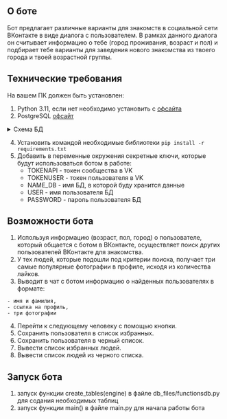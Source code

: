 ## О боте
Бот предлагает различные варианты для знакомств в социальной сети ВКонтакте в виде диалога с пользователем. В рамках данного диалога он считывает информацию о тебе (город проживания, возраст и пол) и подбирает тебе варианты для заведения нового знакомства из твоего города и твоей возрастной группы. 

## Технические требования
На вашем ПК должен быть установлен:
1. Python 3.11, если нет необходимо установить с [офсайта](https://www.python.org/downloads/)
2. PostgreSQL [офсайт](https://www.postgresql.org/download/)

<details>
   <summary>Схема БД</summary>
   
   ![Схема БД](https://github.com/Rou795/VKinder_group_4/blob/main_bot/db_files/db_diagram.drawio)
</details>

4. Установить командой необходимые библиотеки ```pip install -r requirements.txt```
5. Добавить в переменные окружения секретные ключи, которые будут использоваться ботом в работе:
   * TOKENAPI - токен сообщества в VK
   * TOKENUSER - токен пользователя в VK
   * NAME_DB - имя БД, в которой буду хранится данные
   * USER - имя пользователя БД
   * PASSWORD - пароль пользователя БД


## Возможности бота

1. Используя информацию (возраст, пол, город) о пользователе, который общается с ботом в ВКонтакте, осуществляет поиск других пользователей ВКонтакте для знакомства.
2. У тех людей, которые подошли под критерии поиска, получает три самые популярные фотографии в профиле, исходя из количества лайков.
3. Выводит в чат с ботом информацию о найденных пользователях в формате:
```
- имя и фамилия,
- ссылка на профиль,
- три фотографии
```
4. Перейти к следующему человеку с помощью кнопки.
5. Сохранить пользователя в список избранных.
6. Сохранить пользователя в черный список.
7. Вывести список избранных людей.
8. Вывести список людей из черного списка.


## Запуск бота
1. запуск функции create_tables(engine) в файле db_files/functionsdb.py для содания необходимых таблиц
2. запуск функции main() в файле main.py для начала работы бота
